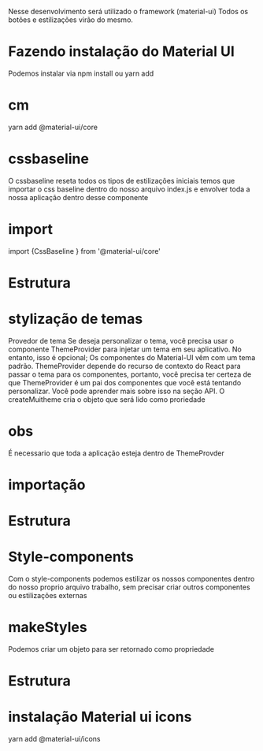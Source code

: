 Nesse desenvolvimento será utilizado o framework (material-ui)
Todos os botões e estilizações virão do mesmo.

# Fazendo instalação do Material UI

Podemos instalar via npm install ou yarn add

# cm

yarn add @material-ui/core

# cssbaseline

O cssbaseline reseta todos os tipos de estilizações iniciais
temos que importar o css baseline dentro do nosso arquivo index.js
e envolver toda a nossa aplicação dentro desse componente

# import

import {CssBaseline } from '@material-ui/core'

# Estrutura

<!-- import React from 'react';
import ReactDOM from 'react-dom';
import { CssBaseline } from '@material-ui/core';
import App from './App';

ReactDOM.render(
  <React.StrictMode>
    <CssBaseline>
      <App />
    </CssBaseline>
  </React.StrictMode>,
  document.getElementById('root'),
);


 -->

# stylização de temas

Provedor de tema
Se deseja personalizar o tema, você precisa usar o componente ThemeProvider para injetar um tema em seu aplicativo. No entanto, isso é opcional; Os componentes do Material-UI vêm com um tema padrão.
ThemeProvider depende do recurso de contexto do React para passar o tema para os componentes, portanto, você precisa ter certeza de que ThemeProvider é um pai dos componentes que você está tentando personalizar. Você pode aprender mais sobre isso na seção API.
O createMuitheme cria o objeto que será lido como proriedade

# obs

É necessario que toda a aplicação esteja dentro de ThemeProvder

# importação

<!-- import {ThemeProvider, createMuiTheme } from '@material-ui/core'; -->

# Estrutura

<!-- function App() {
  const theme = createMuiTheme({
    status: {
      danger: orange[500],
    },
  });
  return (
    <ThemeProvider theme={theme}>
      <div>
        <Button variant="contained" color="primary">
          Primary
        </Button>
      </div>
    </ThemeProvider>
  );
}

export default App;  -->

# Style-components

Com o style-components podemos estilizar os nossos componentes dentro do nosso proprio arquivo trabalho,
sem precisar criar outros componentes ou estilizações externas

# makeStyles

Podemos criar um objeto para ser retornado como propriedade

# Estrutura

<!-- import { ThemeProvider, createMuiTheme, makeStyles } from '@material-ui/core';

const useStyles = makeStyles({
  root: {
    background: 'red',
    height: '100vh',
  },
});

function App() {
  const theme = createMuiTheme({
    palette: {
      primary: {
        main: '#f44336',
      },
      secondary: {
        main: '#3f51b5',
      },
    },
  });
  const classes = useStyles();
  return (
    <ThemeProvider theme={theme}>
      <div className={classes.root}></div>
    </ThemeProvider>
  );
}

export default App; -->

# instalação Material ui icons

yarn add @material-ui/icons
